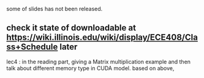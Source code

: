 some of slides has not been released.

check it state of downloadable at https://wiki.illinois.edu/wiki/display/ECE408/Class+Schedule later
---

lec4 :
in the reading part, giving a Matrix multiplication example and then talk about different memory type in CUDA model. based on above, 

